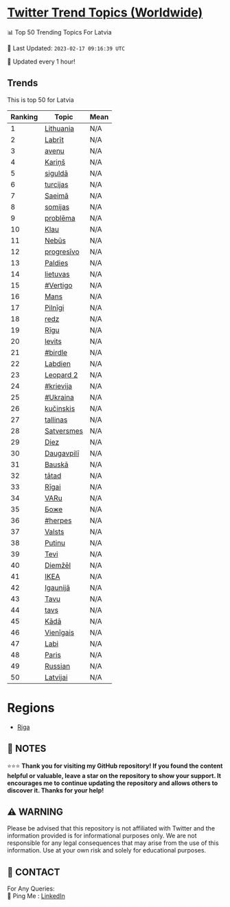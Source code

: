 [Twitter Trend Topics (Worldwide)](https://github.com/ErcinDedeoglu/Twitter-Trend-Topics)
==========


📊 Top 50 Trending Topics For Latvia

📆 Last Updated: `2023-02-17 09:16:39 UTC`

🔧 Updated every 1 hour!


## Trends

This is top 50 for Latvia

| Ranking | Topic | Mean |
| ------- | ------------ | ------------ |
| 1 | [Lithuania](http://twitter.com/search?q=Lithuania) | N/A |
| 2 | [Labrīt](http://twitter.com/search?q=Labr%c4%abt) | N/A |
| 3 | [avenu](http://twitter.com/search?q=avenu) | N/A |
| 4 | [Kariņš](http://twitter.com/search?q=Kari%c5%86%c5%a1) | N/A |
| 5 | [siguldā](http://twitter.com/search?q=siguld%c4%81) | N/A |
| 6 | [turcijas](http://twitter.com/search?q=turcijas) | N/A |
| 7 | [Saeimā](http://twitter.com/search?q=Saeim%c4%81) | N/A |
| 8 | [somijas](http://twitter.com/search?q=somijas) | N/A |
| 9 | [problēma](http://twitter.com/search?q=probl%c4%93ma) | N/A |
| 10 | [Klau](http://twitter.com/search?q=Klau) | N/A |
| 11 | [Nebūs](http://twitter.com/search?q=Neb%c5%abs) | N/A |
| 12 | [progresīvo](http://twitter.com/search?q=progres%c4%abvo) | N/A |
| 13 | [Paldies](http://twitter.com/search?q=Paldies) | N/A |
| 14 | [lietuvas](http://twitter.com/search?q=lietuvas) | N/A |
| 15 | [#Vertigo](http://twitter.com/search?q=%23Vertigo) | N/A |
| 16 | [Mans](http://twitter.com/search?q=Mans) | N/A |
| 17 | [Pilnīgi](http://twitter.com/search?q=Piln%c4%abgi) | N/A |
| 18 | [redz](http://twitter.com/search?q=redz) | N/A |
| 19 | [Rīgu](http://twitter.com/search?q=R%c4%abgu) | N/A |
| 20 | [levits](http://twitter.com/search?q=levits) | N/A |
| 21 | [#birdle](http://twitter.com/search?q=%23birdle) | N/A |
| 22 | [Labdien](http://twitter.com/search?q=Labdien) | N/A |
| 23 | [Leopard 2](http://twitter.com/search?q=Leopard+2) | N/A |
| 24 | [#krievija](http://twitter.com/search?q=%23krievija) | N/A |
| 25 | [#Ukraina](http://twitter.com/search?q=%23Ukraina) | N/A |
| 26 | [kučinskis](http://twitter.com/search?q=ku%c4%8dinskis) | N/A |
| 27 | [tallinas](http://twitter.com/search?q=tallinas) | N/A |
| 28 | [Satversmes](http://twitter.com/search?q=Satversmes) | N/A |
| 29 | [Diez](http://twitter.com/search?q=Diez) | N/A |
| 30 | [Daugavpilī](http://twitter.com/search?q=Daugavpil%c4%ab) | N/A |
| 31 | [Bauskā](http://twitter.com/search?q=Bausk%c4%81) | N/A |
| 32 | [tātad](http://twitter.com/search?q=t%c4%81tad) | N/A |
| 33 | [Rīgai](http://twitter.com/search?q=R%c4%abgai) | N/A |
| 34 | [VARu](http://twitter.com/search?q=VARu) | N/A |
| 35 | [Боже](http://twitter.com/search?q=%d0%91%d0%be%d0%b6%d0%b5) | N/A |
| 36 | [#herpes](http://twitter.com/search?q=%23herpes) | N/A |
| 37 | [Valsts](http://twitter.com/search?q=Valsts) | N/A |
| 38 | [Putinu](http://twitter.com/search?q=Putinu) | N/A |
| 39 | [Tevi](http://twitter.com/search?q=Tevi) | N/A |
| 40 | [Diemžēl](http://twitter.com/search?q=Diem%c5%be%c4%93l) | N/A |
| 41 | [IKEA](http://twitter.com/search?q=IKEA) | N/A |
| 42 | [Igaunijā](http://twitter.com/search?q=Igaunij%c4%81) | N/A |
| 43 | [Tavu](http://twitter.com/search?q=Tavu) | N/A |
| 44 | [tavs](http://twitter.com/search?q=tavs) | N/A |
| 45 | [Kādā](http://twitter.com/search?q=K%c4%81d%c4%81) | N/A |
| 46 | [Vienīgais](http://twitter.com/search?q=Vien%c4%abgais) | N/A |
| 47 | [Labi](http://twitter.com/search?q=Labi) | N/A |
| 48 | [Paris](http://twitter.com/search?q=Paris) | N/A |
| 49 | [Russian](http://twitter.com/search?q=Russian) | N/A |
| 50 | [Latvijai](http://twitter.com/search?q=Latvijai) | N/A |



# Regions

* [Riga](</Latvia/Riga.md>)



## 📝 NOTES

⭐⭐⭐ **Thank you for visiting my GitHub repository! If you found the content helpful or valuable, leave a star on the repository to show your support. It encourages me to continue updating the repository and allows others to discover it. Thanks for your help!**


## ⚠️ WARNING

Please be advised that this repository is not affiliated with Twitter and the information provided is for informational purposes only. We are not responsible for any legal consequences that may arise from the use of this information. Use at your own risk and solely for educational purposes.


## 📨 CONTACT

 For Any Queries:  
            🏓 Ping Me : [LinkedIn](https://www.linkedin.com/in/ercindedeoglu/)
